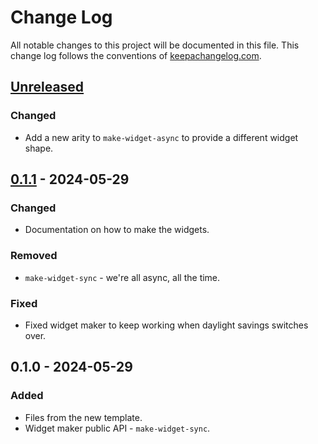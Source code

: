 # Change Log
All notable changes to this project will be documented in this file. This change log follows the conventions of [keepachangelog.com](http://keepachangelog.com/).

## [Unreleased]
### Changed
- Add a new arity to `make-widget-async` to provide a different widget shape.

## [0.1.1] - 2024-05-29
### Changed
- Documentation on how to make the widgets.

### Removed
- `make-widget-sync` - we're all async, all the time.

### Fixed
- Fixed widget maker to keep working when daylight savings switches over.

## 0.1.0 - 2024-05-29
### Added
- Files from the new template.
- Widget maker public API - `make-widget-sync`.

[Unreleased]: https://sourcehost.site/your-name/blockchain/compare/0.1.1...HEAD
[0.1.1]: https://sourcehost.site/your-name/blockchain/compare/0.1.0...0.1.1
